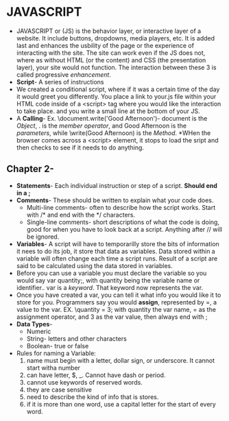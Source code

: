 # JAVASCRIPT
* JAVASCRIPT or \(JS) is the behavior layer, or interactive layer of a  website.  It include buttons, dropdowns, media players, etc.
 It is added last and enhances the usbility of the page or the experience of interacting with the site.  The site can work even if the JS does not, where as  without HTML \(or the content) and CSS \(the presentation layer), your  site would not function.  The interaction between these 3 is called progressive *enhancement*.  
* **Script**- A series of instructions
* We created a conditional script, where if it was a certain time of the day it would greet you differently.  You place a link to your\.js file within your HTML code inside of a \<script> tag where you would like the interaction to take place. and you write a small line at the bottom of your JS.
 * A **Calling**- Ex. \document.write('Good Afternoon')- document is the *Object*, \. is the *member operator*, and Good Afternoon is the *parameters*, while \write(Good Afternoon) is the *Method*.
*WHen the browser comes across a \<script> element, it stops to load the sript and then checks to see if it needs to do anything.


## Chapter 2-
* **Statements**-  Each individual instruction or step of a script.  **Should end in a \;**
* **Comments**-  These should be written to explain what your code does.  
  * Multi-line comments- often to describe how the script works.  Start with \/* and end with the \*/ characters.
  * Single-line comments- short descriptions of what the code is doing, good for when you have to look back at a script. Anything after \// will be ignored.
* **Variables**- A script will have to temporarilly store the bits of information it nees to do its job, it store that data as variables.  Data stored within a variable will often change each time a script runs.  Result of a script  are said to be calculated using the data stored in variables.
 * Before you can use a variable you must declare the variable so you would say var quantity;, with quantity being the variable name or identifier..  var is a *keyword*.  That keyword now represents the var.  
 * Once you have created a var, you can tell it what info you would like it to store for you.  Programmers say you would **assign**, represented by \=, a value to the var.
   EX.  \quantity = 3; with quantity the var name, \= as the assignment operator, and 3 as the var value, then always end with \;
* **Data Types**-
  * Numeric
  * String- letters and other characters
  * Boolean- true or false
* Rules for naming a Variable:
  1. name must begin with a letter, dollar sign, or underscore.  It cannot start witha number
  1. can have letter, \$, \_.  Cannot have dash or period.
  1. cannot use keywords of reserved words.
  1. they are case sensitive
  1. need to describe the kind of info that is stores.
  1. if it is more than one word, use a capital letter for the start of every word.


